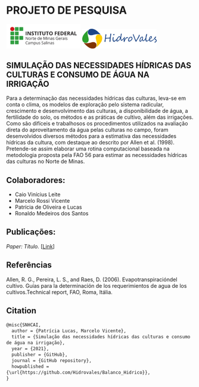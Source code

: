 # PROJETO DE PESQUISA
<img src="https://github.com/Hidrovales/Balanco_Hidrico/blob/main/Figuras/salinas_horizontal_jpg.jpg?raw=true" width="200"/>   <img src="https://github.com/Hidrovales/Balanco_Hidrico/blob/main/Figuras/COLORlogovertical.png?raw=true" width="200"/>
## SIMULAÇÃO DAS NECESSIDADES HÍDRICAS DAS CULTURAS E CONSUMO DE ÁGUA NA IRRIGAÇÃO
Para a determinação das necessidades hídricas das culturas, leva-se em conta o clima, os modelos de exploração pelo sistema radicular, crescimento e desenvolvimento das culturas, a disponibilidade de água, a fertilidade do solo, os métodos e as práticas de cultivo, além das irrigações. Como são difíceis e trabalhosos os procedimentos utilizados na avaliação direta do aproveitamento da água pelas culturas no campo, foram desenvolvidos diversos métodos para a estimativa das necessidades hídricas da cultura, com destaque ao descrito por Allen et al. (1998). Pretende-se assim elaborar uma rotina computacional baseada na metodologia proposta pela FAO 56 para estimar as necessidades hídricas das culturas no Norte de Minas.

## Colaboradores:

- Caio Vinícius Leite
- Marcelo Rossi Vicente
- Patrícia de Oliveira e Lucas
- Ronaldo Medeiros dos Santos

## Publicações:
*Paper: Título.* [[Link]()]


## Referências

Allen, R. G., Pereira, L. S., and Raes, D. (2006). Evapotranspiracióndel cultivo. Guías para la determinación de los requerimientos de agua de los cultivos.Technical report, FAO, Roma, Itália.

## Citation

```
@misc{SNHCAI,
  author = {Patrícia Lucas, Marcelo Vicente},
  title = {Simulação das necessidades hídricas das culturas e consumo de água na irrigação},
  year = {2021},
  publisher = {GitHub},
  journal = {GitHub repository},
  howpublished = {\url{https://github.com/Hidrovales/Balanco_Hidrico}},
}
```
